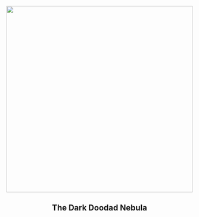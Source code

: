 
<p align="center"><img src="https://apod.nasa.gov/apod/image/2406/Doodad_PughSung_1080.jpg" width="500" height="500"></p>
<h2 align="center"> The Dark Doodad Nebula </h2>
